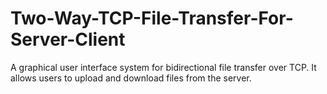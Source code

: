 # Two-Way-TCP-File-Transfer-For-Server-Client
A graphical user interface system for bidirectional file transfer over TCP. It allows users to upload and download files from the server.
